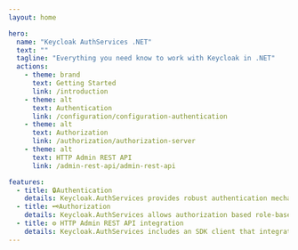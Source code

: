 ```yaml
---
layout: home

hero:
  name: "Keycloak AuthServices .NET"
  text: ""
  tagline: "Everything you need know to work with Keycloak in .NET"
  actions:
    - theme: brand
      text: Getting Started
      link: /introduction
    - theme: alt
      text: Authentication
      link: /configuration/configuration-authentication
    - theme: alt
      text: Authorization
      link: /authorization/authorization-server
    - theme: alt
      text: HTTP Admin REST API
      link: /admin-rest-api/admin-rest-api

features:
  - title: 🔒Authentication
    details: Keycloak.AuthServices provides robust authentication mechanisms for both web APIs and web applications. For web APIs, it supports JWT Bearer token authentication, which allows clients to authenticate to the API by providing a JWT token in the Authorization header of their requests. For web applications, it supports OpenID Connect, a simple identity layer on top of the OAuth 2.0 protocol, which allows clients to verify the identity of the end-user, obtain basic profile information about the end-user, etc.
  - title: 🗝️Authorization
    details: Keycloak.AuthServices allows authorization based role-based access control (RBAC). It also enables Keycloak to function as an Authorization Server, enforcing execution policies based on permissions of authenticated users. This ensures secure access to resources, with the ability to define fine-grained permissions and policies.
  - title: ⚙️ HTTP Admin REST API integration
    details: Keycloak.AuthServices includes an SDK client that integrates with the Keycloak Admin API. This allows developers to manage and configure Keycloak instances programmatically, providing a high degree of flexibility and automation.
---
```


